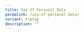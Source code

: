 ```yaml
---
title: Use Of Personal Data
permalink: /use-of-personal-data/
variant: tiptap
description: ""
---
```

